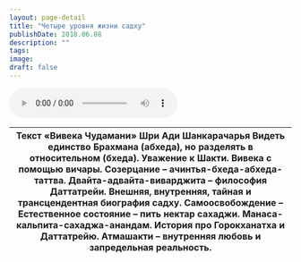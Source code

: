 ```yaml
---
layout: page-detail
title: "Четыре уровня жизни садху"
publishDate: 2018.06.08
description: ""
tags:
image:
draft: false
---
```


<audio title="2018.06.08 - Четыре уровня жизни садху.mp3" src="/upload/iblock/c56/c56bec2f65db101c18087d1f2f39eccf.mp3" controls=""></audio>

| Текст «Вивека Чудамани» Шри Ади Шанкарачарья Видеть единство Брахмана (абхеда), но разделять в относительном (бхеда). Уважение к Шакти.  Вивека с помощью вичары. Созерцание – ачинтья-бхеда-абхеда-таттва. Двайта-адвайта-виварджита – философия Даттатрейи. Внешняя, внутренняя, тайная и трансцендентная биография садху. Самоосвобождение – Естественное состояние – пить нектар сахаджи. Манаса-кальпита-сахаджа-анандам. История про Горокханатха и Даттатрейю. Атмашакти – внутренняя любовь и запредельная реальность. |
| ------------------------------------------------------------------------------------------------------------------------------------------------------------------------------------------------------------------------------------------------------------------------------------------------------------------------------------------------------------------------------------------------------------------------------------------------------------------------------------------------------------------------------ |

  
